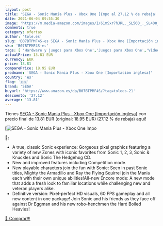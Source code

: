 ```yaml
---
layout: post
title: 'SEGA - Sonic Mania Plus - Xbox One [Impo al 27.12 % de rebaja'
date: 2021-06-04 09:55:30
image: 'https://m.media-amazon.com/images/I/61mSxr7hJRL._SL500_._SL400_.jpg'
comments: true
category: ofertas
author: 'tole.es'
slug: 'B07BTPMF4S-es SEGA - Sonic Mania Plus - Xbox One [Importación inglesa]'
sku: 'B07BTPMF4S-es'
tags: [ 'Hardware y juegos para Xbox One','Juegos para Xbox One','Videojuegos','sega','xbox', ]
actualPrice: 13.81 EUR
currency: EUR
price: 13.81
comparePrice: 18.95 EUR
prodname: 'SEGA - Sonic Mania Plus - Xbox One [Importación inglesa]'
country: 'es'
flag: '🇪🇸'
brand: 'SEGA'
buyurl: 'https://www.amazon.es/dp/B07BTPMF4S/?tag=tolees-21'
descuento: '27.12'
average: '13.81'
---
```


Tienes [SEGA - Sonic Mania Plus - Xbox One [Importación inglesa]](https://www.amazon.es/dp/B07BTPMF4S/?tag=tolees-21) con precio final de  13.81 EUR (original: 18.95 EUR) (27.12 %  de rebaja) aqui!

[![SEGA - Sonic Mania Plus - Xbox One [Impo](https://m.media-amazon.com/images/I/61mSxr7hJRL._SL500_._SL400_.jpg)](https://www.amazon.es/dp/B07BTPMF4S/?tag=tolees-21)

🔎:

- A true, classic Sonic experience: Gorgeous pixel graphics featuring a variety of new Zones with iconic favorites from Sonic 1, 2, 3, Sonic & Knuckles and Sonic The Hedgehog CD.
- New and improved features including Competition mode.
- New playable characters join the fun with Sonic: Seen in past Sonic titles, Mighty the Armadillo and Ray the Flying Squirrel join the Mania each with their own unique abilities!All-new Encore mode: A new mode that adds a fresh look to familiar locations while challenging new and veteran players alike.
- Definitive version: Pixel-perfect HD visuals, 60 FPS gameplay and all new content in one package! Join Sonic and his friends as they face off against Dr Eggman and his new robo-henchmen the Hard Boiled Heavies!

[🛒 Comprar!!!](https://www.amazon.es/dp/B07BTPMF4S/?tag=tolees-21)
